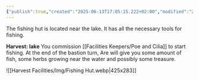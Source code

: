 ```yaml
---
{"publish":true,"created":"2025-06-13T17:05:15.222+02:00","modified":"2025-07-18T17:56:24.807+02:00","cssclasses":""}
---
```


The fishing hut is located near the lake. It has all the necessary tools for fishing.

**Harvest: lake** You commission [[Facilities Keepers/Poe and Cilia]] to start fishing. At the end of the bastion turn, Are will give you some amount of fish, some herbs growing near the water and possibly some treasure.

![[Harvest Facilities/Img/Fishing Hut.webp|425x283]]